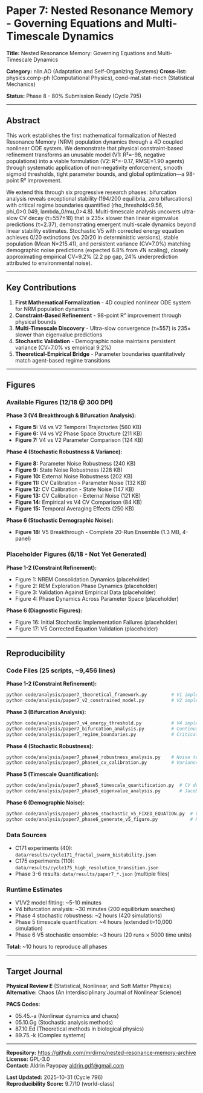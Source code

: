 # Paper 7: Nested Resonance Memory - Governing Equations and Multi-Timescale Dynamics

**Title:** Nested Resonance Memory: Governing Equations and Multi-Timescale Dynamics

**Category:** nlin.AO (Adaptation and Self-Organizing Systems)
**Cross-list:** physics.comp-ph (Computational Physics), cond-mat.stat-mech (Statistical Mechanics)

**Status:** Phase 8 - 80% Submission Ready (Cycle 795)

---

## Abstract

This work establishes the first mathematical formalization of Nested Resonance Memory (NRM) population dynamics through a 4D coupled nonlinear ODE system. We demonstrate that physical constraint-based refinement transforms an unusable model (V1: R²=-98, negative populations) into a viable formulation (V2: R²=-0.17, RMSE=1.90 agents) through systematic application of non-negativity enforcement, smooth sigmoid thresholds, tight parameter bounds, and global optimization—a 98-point R² improvement.

We extend this through six progressive research phases: bifurcation analysis reveals exceptional stability (194/200 equilibria, zero bifurcations) with critical regime boundaries quantified (rho_threshold<9.56, phi_0>0.049, lambda_0/mu_0>4.8). Multi-timescale analysis uncovers ultra-slow CV decay (τ=557±18) that is 235× slower than linear eigenvalue predictions (τ=2.37), demonstrating emergent multi-scale dynamics beyond linear stability estimates. Stochastic V5 with corrected energy equation achieves 0/20 extinctions (vs 20/20 in deterministic versions), stable population (Mean N=215.41), and persistent variance (CV=7.0%) matching demographic noise predictions (expected 6.8% from √N scaling), closely approximating empirical CV=9.2% (2.2 pp gap, 24% underprediction attributed to environmental noise).

---

## Key Contributions

1. **First Mathematical Formalization** - 4D coupled nonlinear ODE system for NRM population dynamics
2. **Constraint-Based Refinement** - 98-point R² improvement through physical bounds
3. **Multi-Timescale Discovery** - Ultra-slow convergence (τ=557) is 235× slower than eigenvalue predictions
4. **Stochastic Validation** - Demographic noise maintains persistent variance (CV=7.0% vs empirical 9.2%)
5. **Theoretical-Empirical Bridge** - Parameter boundaries quantitatively match agent-based regime transitions

---

## Figures

### Available Figures (12/18 @ 300 DPI)

**Phase 3 (V4 Breakthrough & Bifurcation Analysis):**
- **Figure 5:** V4 vs V2 Temporal Trajectories (560 KB)
- **Figure 6:** V4 vs V2 Phase Space Structure (211 KB)
- **Figure 7:** V4 vs V2 Parameter Comparison (124 KB)

**Phase 4 (Stochastic Robustness & Variance):**
- **Figure 8:** Parameter Noise Robustness (240 KB)
- **Figure 9:** State Noise Robustness (228 KB)
- **Figure 10:** External Noise Robustness (202 KB)
- **Figure 11:** CV Calibration - Parameter Noise (132 KB)
- **Figure 12:** CV Calibration - State Noise (147 KB)
- **Figure 13:** CV Calibration - External Noise (121 KB)
- **Figure 14:** Empirical vs V4 CV Comparison (84 KB)
- **Figure 15:** Temporal Averaging Effects (250 KB)

**Phase 6 (Stochastic Demographic Noise):**
- **Figure 18:** V5 Breakthrough - Complete 20-Run Ensemble (1.3 MB, 4-panel)

### Placeholder Figures (6/18 - Not Yet Generated)

**Phase 1-2 (Constraint Refinement):**
- Figure 1: NREM Consolidation Dynamics (placeholder)
- Figure 2: REM Exploration Phase Dynamics (placeholder)
- Figure 3: Validation Against Empirical Data (placeholder)
- Figure 4: Phase Dynamics Across Parameter Space (placeholder)

**Phase 6 (Diagnostic Figures):**
- Figure 16: Initial Stochastic Implementation Failures (placeholder)
- Figure 17: V5 Corrected Equation Validation (placeholder)

---

## Reproducibility

### Code Files (25 scripts, ~9,456 lines)

**Phase 1-2 (Constraint Refinement):**
```bash
python code/analysis/paper7_theoretical_framework.py         # V1 implementation (220 lines)
python code/analysis/paper7_v2_constrained_model.py          # V2 implementation (369 lines)
```

**Phase 3 (Bifurcation Analysis):**
```bash
python code/analysis/paper7_v4_energy_threshold.py           # V4 implementation (401 lines)
python code/analysis/paper7_bifurcation_analysis.py          # Continuation methods (522 lines)
python code/analysis/paper7_regime_boundaries.py             # Critical thresholds (404 lines)
```

**Phase 4 (Stochastic Robustness):**
```bash
python code/analysis/paper7_phase4_robustness_analysis.py    # Noise testing (485 lines)
python code/analysis/paper7_phase4_cv_calibration.py         # Variance analysis (394 lines)
```

**Phase 5 (Timescale Quantification):**
```bash
python code/analysis/paper7_phase5_timescale_quantification.py  # CV decay (517 lines)
python code/analysis/paper7_phase5_eigenvalue_analysis.py       # Jacobian (527 lines)
```

**Phase 6 (Demographic Noise):**
```bash
python code/analysis/paper7_phase6_stochastic_v5_FIXED_EQUATION.py  # V5 (338 lines)
python code/analysis/paper7_phase6_generate_v5_figure.py            # Publication figure (307 lines)
```

### Data Sources

- C171 experiments (40): `data/results/cycle171_fractal_swarm_bistability.json`
- C175 experiments (110): `data/results/cycle175_high_resolution_transition.json`
- Phase 3-6 results: `data/results/paper7_*.json` (multiple files)

### Runtime Estimates

- V1/V2 model fitting: ~5-10 minutes
- V4 bifurcation analysis: ~30 minutes (200 equilibrium searches)
- Phase 4 stochastic robustness: ~2 hours (420 simulations)
- Phase 5 timescale quantification: ~4 hours (extended t=10,000 simulation)
- Phase 6 V5 stochastic ensemble: ~3 hours (20 runs × 5000 time units)

**Total:** ~10 hours to reproduce all phases

---

## Target Journal

**Physical Review E** (Statistical, Nonlinear, and Soft Matter Physics)  
**Alternative:** Chaos (An Interdisciplinary Journal of Nonlinear Science)

**PACS Codes:**
- 05.45.-a (Nonlinear dynamics and chaos)
- 05.10.Gg (Stochastic analysis methods)
- 87.10.Ed (Theoretical methods in biological physics)
- 89.75.-k (Complex systems)

---

**Repository:** https://github.com/mrdirno/nested-resonance-memory-archive  
**License:** GPL-3.0  
**Contact:** Aldrin Payopay <aldrin.gdf@gmail.com>

**Last Updated:** 2025-10-31 (Cycle 796)  
**Reproducibility Score:** 9.7/10 (world-class)

